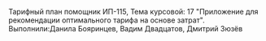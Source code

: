 Тарифный план помощник 
ИП-115, Тема курсовой: 17 "Приложение для рекомендации оптимального тарифа на основе затрат". Выполнили:Данила Бояринцев, Вадим Двадцатов, Дмитрий Зюзёв
